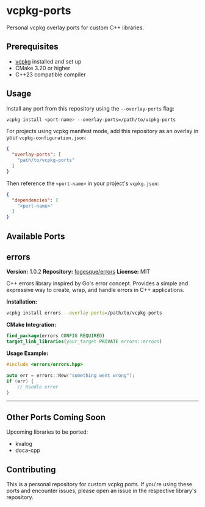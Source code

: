 # vcpkg-ports

Personal vcpkg overlay ports for custom C++ libraries.

## Prerequisites

- [vcpkg](https://github.com/microsoft/vcpkg) installed and set up
- CMake 3.20 or higher
- C++23 compatible compiler

## Usage

Install any port from this repository using the `--overlay-ports` flag:

```bash
vcpkg install <port-name> --overlay-ports=/path/to/vcpkg-ports
```

For projects using vcpkg manifest mode, add this repository as an overlay in your `vcpkg-configuration.json`:

```json
{
  "overlay-ports": [
    "path/to/vcpkg-ports"
  ]
}
```

Then reference the `<port-name>` in your project's `vcpkg.json`:

```json
{
  "dependencies": [
    "<port-name>"
  ]
}
```

## Available Ports

## errors

**Version:** 1.0.2
**Repository:** [fogesque/errors](https://github.com/fogesque/errors)
**License:** MIT

C++ errors library inspired by Go's error concept. Provides a simple and expressive way to create, wrap, and handle errors in C++ applications.

**Installation:**
```bash
vcpkg install errors --overlay-ports=/path/to/vcpkg-ports
```

**CMake Integration:**
```cmake
find_package(errors CONFIG REQUIRED)
target_link_libraries(your_target PRIVATE errors::errors)
```

**Usage Example:**
```cpp
#include <errors/errors.hpp>

auto err = errors::New("something went wrong");
if (err) {
    // Handle error
}
```

---

## Other Ports Coming Soon

Upcoming libraries to be ported:
* kvalog
* doca-cpp

## Contributing

This is a personal repository for custom vcpkg ports. If you're using these ports and encounter issues, please open an issue in the respective library's repository.
